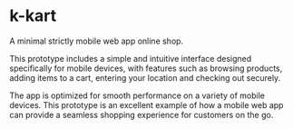 # k-kart

A minimal strictly mobile web app online shop. 

This prototype includes a simple and intuitive interface designed specifically for mobile devices, with features such as browsing products, adding items to a cart, entering your location and checking out securely. 

The app is optimized for smooth performance on a variety of mobile devices. This prototype is an excellent example of how a mobile web app can provide a seamless shopping experience for customers on the go.

